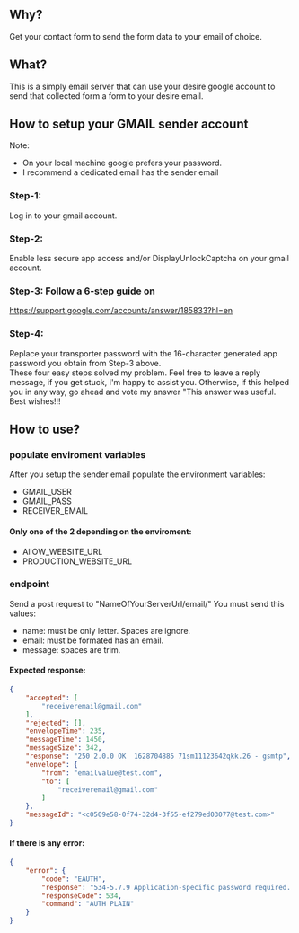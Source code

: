 ## Why?
Get your contact form to send the form data to your email of choice. 

## What?
This is a simply email server that can use your desire google account to send that collected form a form to your desire email.

## How to setup your GMAIL sender account
Note: 
<ul>
    <li> On your local machine google prefers your password. </li>
    <li> I recommend a dedicated email has the sender email </li>
</ul>

 ### Step-1: 
 Log in to your gmail account.
 ### Step-2: 
 Enable less secure app access and/or DisplayUnlockCaptcha on your gmail account.
 ### Step-3: Follow a 6-step guide on 
https://support.google.com/accounts/answer/185833?hl=en
 ### Step-4: 
Replace your transporter password with the 16-character generated app password you obtain from Step-3 above.   
These four easy steps solved my problem. Feel free to leave a reply message, 
if you get stuck, I'm happy to assist you. Otherwise, if this helped you in 
any way, go ahead and vote my answer "This answer was useful. Best wishes!!!

## How to use?
### populate enviroment variables
After you setup the sender email populate the environment variables:
-  GMAIL_USER
-  GMAIL_PASS
-  RECEIVER_EMAIL

#### Only one of the 2 depending on the enviroment:
- AllOW_WEBSITE_URL
- PRODUCTION_WEBSITE_URL
### endpoint
Send a post request to "NameOfYourServerUrl/email/"
You must send this values:
<ul>
    <li> name: must be only letter. Spaces are ignore. </li>
    <li> email: must be formated has an email. </li>
    <li> message: spaces are trim. </li>
</ul>

#### Expected response:
```json
{
    "accepted": [
        "receiveremail@gmail.com"
    ],
    "rejected": [],
    "envelopeTime": 235,
    "messageTime": 1450,
    "messageSize": 342,
    "response": "250 2.0.0 OK  1628704885 71sm11123642qkk.26 - gsmtp",
    "envelope": {
        "from": "emailvalue@test.com",
        "to": [
            "receiveremail@gmail.com"
        ]
    },
    "messageId": "<c0509e58-0f74-32d4-3f55-ef279ed03077@test.com>"
}
```

#### If there is any error:
```json
{
    "error": {
        "code": "EAUTH",
        "response": "534-5.7.9 Application-specific password required. Learn more at\n534 5.7.9  https://support.google.com/mail/?p=InvalidSecondFactor o26sm6004182qkm.29 - gsmtp",
        "responseCode": 534,
        "command": "AUTH PLAIN"
    }
}
```